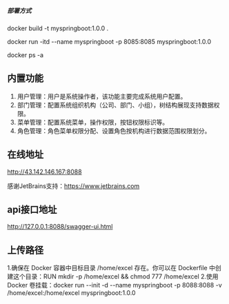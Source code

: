 
##### 部署方式
docker build -t myspringboot:1.0.0 .

docker run -itd --name myspringboot -p 8085:8085 myspringboot:1.0.0

docker ps -a
## 内置功能
1.  用户管理：用户是系统操作者，该功能主要完成系统用户配置。
2.  部门管理：配置系统组织机构（公司、部门、小组），树结构展现支持数据权限。
4.  菜单管理：配置系统菜单，操作权限，按钮权限标识等。
5.  角色管理：角色菜单权限分配、设置角色按机构进行数据范围权限划分。
## 在线地址
http://43.142.146.167:8088


感谢JetBrains支持：https://www.jetbrains.com

## api接口地址
http://127.0.0.1:8088/swagger-ui.html

## 上传路径
1.确保在 Docker 容器中目标目录 /home/excel 存在。你可以在 Dockerfile 中创建这个目录：RUN mkdir -p /home/excel && chmod 777 /home/excel
2.使用 Docker 卷挂载：docker run --init -d --name myspringboot -p 8088:8088 -v /home/excel:/home/excel  myspringboot:1.0.0

